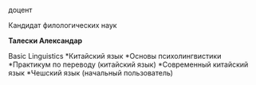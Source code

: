 доцент

Кандидат филологических наук

**Талески Александар**

Basic Linguistics
	*Китайский язык
	*Основы психолингвистики
	*Практикум по переводу (китайский язык)
	*Современный китайский язык
	*Чешский язык (начальный пользователь)